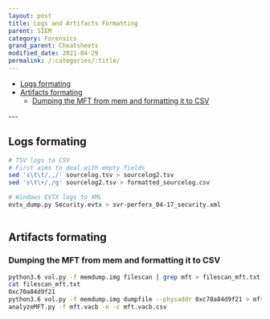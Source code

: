 ```yaml
---
layout: post
title: Logs and Artifacts Formatting
parent: SIEM
category: Forensics
grand_parent: Cheatsheets
modified_date: 2021-04-29
permalink: /:categories/:title/
---
```


<!-- vscode-markdown-toc -->
* [Logs formating](#Logsformating)
* [Artifacts formating](#Artifactsformating)
	* [Dumping the MFT from mem and formatting it to CSV](#DumpingtheMFTfrommemandformattingittoCSV)

<!-- vscode-markdown-toc-config
	numbering=false
	autoSave=true
	/vscode-markdown-toc-config -->
<!-- /vscode-markdown-toc -->---

## <a name='Logsformating'></a>Logs formating
```sh
# TSV logs to CSV
# First aims to deal with empty fields
sed 's\t\t/,,/' sourcelog.tsv > sourcelog2.tsv
sed 's\t\+/,/g' sourcelog2.tsv > formatted_sourcelog.csv

# Windows EVTX logs to XML
evtx_dump.py Security.evtx > svr-perferx_04-17_security.xml
 
```

## <a name='Artifactsformating'></a>Artifacts formating

### <a name='DumpingtheMFTfrommemandformattingittoCSV'></a>Dumping the MFT from mem and formatting it to CSV
```sh
python3.6 vol.py -f memdump.img filescan | grep mft > filescan_mft.txt
cat filescan_mft.txt
0xc70a84d9f21
python3.6 vol.py -f memdump.img dumpfile --physaddr 0xc70a84d9f21 > mft.vacb
analyzeMFT.py -f mft.vacb -e -c mft.vacb.csv

```
